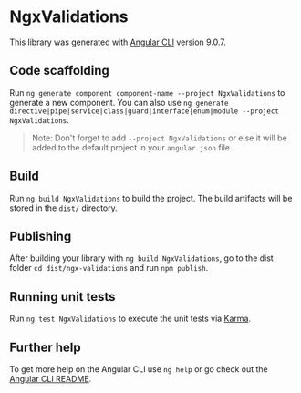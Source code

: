 # NgxValidations

This library was generated with [Angular CLI](https://github.com/angular/angular-cli) version 9.0.7.

## Code scaffolding

Run `ng generate component component-name --project NgxValidations` to generate a new component. You can also use `ng generate directive|pipe|service|class|guard|interface|enum|module --project NgxValidations`.
> Note: Don't forget to add `--project NgxValidations` or else it will be added to the default project in your `angular.json` file. 

## Build

Run `ng build NgxValidations` to build the project. The build artifacts will be stored in the `dist/` directory.

## Publishing

After building your library with `ng build NgxValidations`, go to the dist folder `cd dist/ngx-validations` and run `npm publish`.

## Running unit tests

Run `ng test NgxValidations` to execute the unit tests via [Karma](https://karma-runner.github.io).

## Further help

To get more help on the Angular CLI use `ng help` or go check out the [Angular CLI README](https://github.com/angular/angular-cli/blob/master/README.md).
